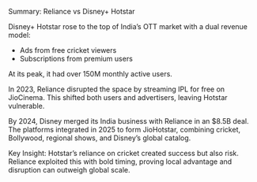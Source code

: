 Summary: Reliance vs Disney+ Hotstar  

Disney+ Hotstar rose to the top of India’s OTT market with a dual revenue model:  
- Ads from free cricket viewers  
- Subscriptions from premium users  

At its peak, it had over 150M monthly active users.  

In 2023, Reliance disrupted the space by streaming IPL for free on JioCinema. This shifted both users and advertisers, leaving Hotstar vulnerable.  

By 2024, Disney merged its India business with Reliance in an $8.5B deal. The platforms integrated in 2025 to form JioHotstar, combining cricket, Bollywood, regional shows, and Disney’s global catalog.  

Key Insight: Hotstar’s reliance on cricket created success but also risk. Reliance exploited this with bold timing, proving local advantage and disruption can outweigh global scale.
